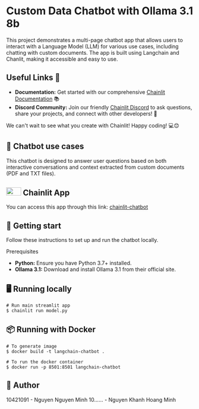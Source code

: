 # Custom Data Chatbot with Ollama 3.1 8b
This project demonstrates a multi-page chatbot app that allows users to interact with a Language Model (LLM) for various use cases, including chatting with custom documents. The app is built using Langchain and Chanlit, making it accessible and easy to use.

## Useful Links 🔗
- **Documentation:** Get started with our comprehensive [Chainlit Documentation](https://docs.chainlit.io) 📚
- **Discord Community:** Join our friendly [Chainlit Discord](https://discord.gg/k73SQ3FyUh) to ask questions, share your projects, and connect with other developers! 💬

We can't wait to see what you create with Chainlit! Happy coding! 💻😊

## 💬 Chatbot use cases
This chatbot is designed to answer user questions based on both interactive conversations and context extracted from custom documents (PDF and TXT files).

## <img src="https://pbs.twimg.com/profile_images/1657041791613370369/sm9jmDm3_400x400.jpg" width="40" height="22"> Chainlit App
You can access this app through this link: [chainlit-chatbot](https://www.facebook.com/)

## 🚀 Getting start
Follow these instructions to set up and run the chatbot locally.

Prerequisites
-  **Python:** Ensure you have Python 3.7+ installed.
-  **Ollama 3.1:** Download and install Ollama 3.1 from their official site.


## 🖥️ Running locally
```shell
# Run main streamlit app
$ chainlit run model.py
```

## 📦 Running with Docker
```shell
# To generate image
$ docker build -t langchain-chatbot .

# To run the docker container
$ docker run -p 8501:8501 langchain-chatbot
```

## 💁 Author
10421091 - Nguyen Nguyen Minh
10...... - Nguyen Khanh Hoang Minh


